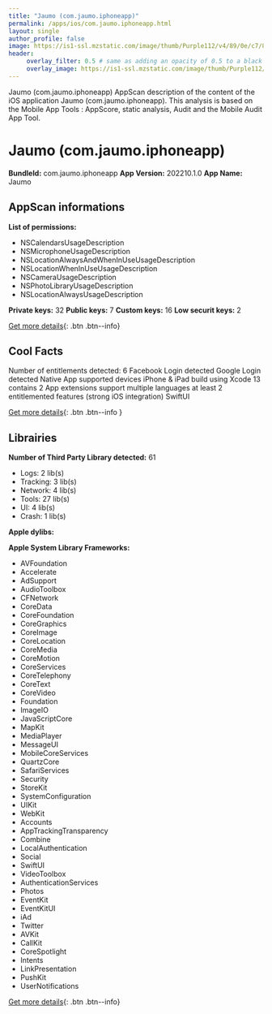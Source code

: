 ```yaml
---
title: "Jaumo (com.jaumo.iphoneapp)"
permalink: /apps/ios/com.jaumo.iphoneapp.html
layout: single
author_profile: false
image: https://is1-ssl.mzstatic.com/image/thumb/Purple112/v4/89/0e/c7/890ec703-307b-5b65-c1da-6ff965895ebc/AppIcon-0-1x_U007emarketing-0-10-0-85-220.png/512x512bb.jpg
header: 
     overlay_filter: 0.5 # same as adding an opacity of 0.5 to a black background
     overlay_image: https://is1-ssl.mzstatic.com/image/thumb/Purple112/v4/89/0e/c7/890ec703-307b-5b65-c1da-6ff965895ebc/AppIcon-0-1x_U007emarketing-0-10-0-85-220.png/512x512bb.jpg
---
```

Jaumo (com.jaumo.iphoneapp) AppScan description of the content of the iOS application Jaumo (com.jaumo.iphoneapp). This analysis is based on the Mobile App Tools : AppScore, static analysis, Audit and the Mobile Audit App Tool.

# Jaumo (com.jaumo.iphoneapp)

**BundleId:** com.jaumo.iphoneapp
**App Version:** 202210.1.0
**App Name:** Jaumo


## AppScan informations 

**List of permissions:** 
- NSCalendarsUsageDescription
- NSMicrophoneUsageDescription
- NSLocationAlwaysAndWhenInUseUsageDescription
- NSLocationWhenInUseUsageDescription
- NSCameraUsageDescription
- NSPhotoLibraryUsageDescription
- NSLocationAlwaysUsageDescription
  
  
**Private keys:** 32
**Public keys:** 7
**Custom keys:** 16
**Low securit keys:** 2
  
[Get more details](/pricing.html){: .btn .btn--info}

## Cool Facts

Number of entitlements detected: 6
Facebook Login detected
Google Login detected
Native App
supported devices iPhone & iPad
build using Xcode 13
contains 2 App extensions
support multiple languages
at least 2 entitlemented features (strong iOS integration)
SwiftUI
  
[Get more details](/pricing.html){: .btn .btn--info }

## Librairies 
**Number of Third Party Library detected:** 61
- Logs: 2 lib(s)
- Tracking: 3 lib(s)
- Network: 4 lib(s)
- Tools: 27 lib(s)
- UI: 4 lib(s)
- Crash: 1 lib(s)


**Apple dylibs:**


**Apple System Library Frameworks:**
- AVFoundation
- Accelerate
- AdSupport
- AudioToolbox
- CFNetwork
- CoreData
- CoreFoundation
- CoreGraphics
- CoreImage
- CoreLocation
- CoreMedia
- CoreMotion
- CoreServices
- CoreTelephony
- CoreText
- CoreVideo
- Foundation
- ImageIO
- JavaScriptCore
- MapKit
- MediaPlayer
- MessageUI
- MobileCoreServices
- QuartzCore
- SafariServices
- Security
- StoreKit
- SystemConfiguration
- UIKit
- WebKit
- Accounts
- AppTrackingTransparency
- Combine
- LocalAuthentication
- Social
- SwiftUI
- VideoToolbox
- AuthenticationServices
- Photos
- EventKit
- EventKitUI
- iAd
- Twitter
- AVKit
- CallKit
- CoreSpotlight
- Intents
- LinkPresentation
- PushKit
- UserNotifications


  
[Get more details](/pricing.html){: .btn .btn--info}

